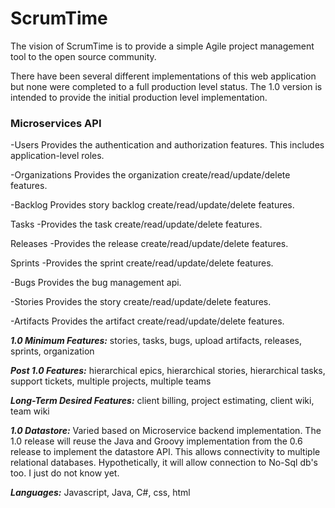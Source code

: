 # ScrumTime

The vision of ScrumTime is to provide a simple Agile project management tool to the open source community.

There have been several different implementations of this web application but none were completed to a full production level status.  The 1.0 version is intended to provide the initial production level implementation.

### Microservices API

-Users
Provides the authentication and authorization features.  This includes application-level roles.

-Organizations
Provides the organization create/read/update/delete features.

-Backlog
Provides story backlog create/read/update/delete features.

Tasks
-Provides the task create/read/update/delete features.

Releases
-Provides the release create/read/update/delete features.

Sprints
-Provides the sprint create/read/update/delete features.

-Bugs
Provides the bug management api.

-Stories
Provides the story create/read/update/delete features.

-Artifacts
Provides the artifact create/read/update/delete features.

_**1.0 Minimum Features:**_ stories, tasks, bugs, upload artifacts, releases, sprints, organization

_**Post 1.0 Features:**_ hierarchical epics, hierarchical stories, hierarchical tasks, support tickets, multiple projects, multiple teams

_**Long-Term Desired Features:**_ client billing, project estimating, client wiki, team wiki

_**1.0 Datastore:**_ Varied based on Microservice backend implementation.  The 1.0 release will reuse the Java and Groovy implementation from the 0.6 release to implement the datastore API.  This allows connectivity to multiple relational databases.  Hypothetically, it will allow connection to No-Sql db's too.  I just do not know yet.

_**Languages:**_ Javascript, Java, C#, css, html
